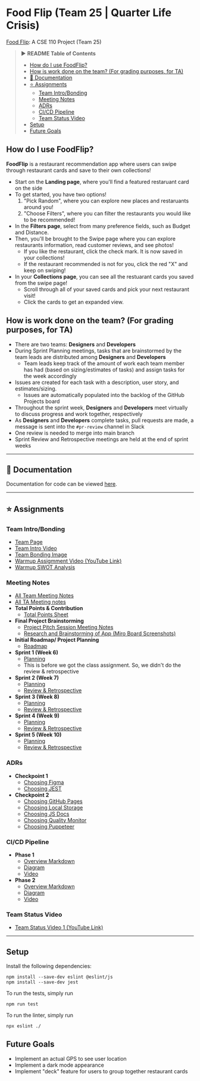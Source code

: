 # Food Flip (Team 25 | Quarter Life Crisis)
[Food Flip](https://cse110-sp25-group25.github.io/cse110-sp25-group25): A CSE 110 Project (Team 25)

> ▶️ **README Table of Contents**
> 
> - [How do I use FoodFlip?](#how-do-i-use-foodflip)
> - [How is work done on the team? (For grading purposes, for TA)](#how-is-work-done-on-the-team-for-grading-purposes-for-ta)
> - [📜 Documentation](#-documentation)
> - [⭐ Assignments](#-assignments)
>   - [Team Intro/Bonding](#team-introbonding)
>   - [Meeting Notes](#meeting-notes)
>   - [ADRs](#adrs)
>   - [CI/CD Pipeline](#cicd-pipeline)
>   - [Team Status Video](#team-status-video)
> - [Setup](#setup)
> - [Future Goals](#future-goals)


## How do I use FoodFlip?
**FoodFlip** is a restaurant recommendation app where users can swipe through restaurant cards and save to their own collections!
- Start on the **Landing page**, where you'll find a featured restaruant card on the side
- To get started, you have two options!
  1. "Pick Random", where you can explore new places and restaruants around you!
  2. "Choose Filters", where you can filter the restaurants you would like to be recommended!
- In the **Filters page**, select from many preference fields, such as Budget and Distance.
- Then, you'll be brought to the Swipe page where you can explore restaurants information, read customer reviews, and see photos!
  - If you like the restaurant, click the check mark. It is now saved in your collections!
  - If the restaurant recommended is not for you, click the red "X" and keep on swiping!
- In your **Collections page**, you can see all the restuarant cards you saved from the swipe page!
  - Scroll through all of your saved cards and pick your next restaurant visit!
  - Click the cards to get an expanded view.


## How is work done on the team? (For grading purposes, for TA)
- There are two teams: **Designers** and **Developers**
- During Sprint Planning meetings, tasks that are brainstormed by the team leads are distributed among **Designers** and **Developers**
  - Team leads keep track of the amount of work each team member has had (based on sizing/estimates of tasks) and assign tasks for the week accordingly
- Issues are created for each task with a description, user story, and estimates/sizing.
  - Issues are automatically populated into the backlog of the GitHub Projects board
- Throughout the sprint week, **Designers** and **Developers** meet virtually to discuss progress and work together, respectively
- As **Designers** and **Developers** complete tasks, pull requests are made, a message is sent into the `#pr-review` channel in Slack
- One review is needed to merge into main branch
- Sprint Review and Retrospective meetings are held at the end of sprint weeks
---
## 📜 Documentation

Documentation for code can be viewed [here](https://cse110-sp25-group25.github.io/cse110-sp25-group25/docs/jsdoc).

---
## ⭐ Assignments
### Team Intro/Bonding
- [Team Page](admin/team.md)
- [Team Intro Video](admin/videos/teamintro.mp4)
- [Team Bonding Image](admin/teambonding.jpg)
- [Warmup Assigmment Video (YouTube Link)](https://www.youtube.com/watch?v=22gggqSPYH4)
- [Warmup SWOT Analysis](admin/adr/warmup-swot.pdf)

### Meeting Notes
- [All Team Meeting Notes](admin/meetings/team)
- [All TA Meeting notes](admin/meetings/ta)
- **Total Points & Contribution**
  - [Total Points Sheet](https://docs.google.com/spreadsheets/d/1KHr-oWJG1LsK_x6JcyCNjkuOzHwOuADGSEI65wSjzXE/edit?gid=0)
- **Final Project Brainstorming**
  - [Project Pitch Session Meeting Notes](admin/meetings/team/04-24-brainstorm.md)
  - [Research and Brainstorming of App (Miro Board Screenshots)](specs/brainstorm)
- **Initial Roadmap/ Project Planning**
  - [Roadmap](admin/meetings/team/05-01.md)
- **Sprint 1 (Week 6)**
  - [Planning](admin/meetings/team/05-06.md)
  - This is before we got the class assignment. So, we didn't do the review & retrospective
- **Sprint 2 (Week 7)**
  - [Planning](admin/meetings/team/05-12.md)
  - [Review & Retrospective](admin/meetings/051725-sprint-1-review-retrospective.md)
- **Sprint 3 (Week 8)**
  - [Planning](admin/meetings/team/05-19.md)
  - [Review & Retrospective](admin/meetings/052425-sprint-2-review-retrospective.md)
- **Sprint 4 (Week 9)**
  - [Planning](admin/meetings/team/05-27.md)
  - [Review & Retrospective](admin/meetings/060125-sprint-3-review-retrospective.md)
- **Sprint 5 (Week 10)**
  - [Planning](admin/meetings/team/06-02.md)
  - [Review & Retrospective]()


### ADRs
- **Checkpoint 1**
  - [Choosing Figma](specs/adrs/050925-Choose-Figma.md)
  - [Choosing JEST](specs/adrs/051025-Choosing-JEST.md)
- **Checkpoint 2**
  - [Choosing GitHub Pages](specs/adrs/052325-Choosing-Github-Pages.md)
  - [Choosing Local Storage](specs/adrs/052225-Choose-Local-Storage.md)
  - [Choosing JS Docs](specs/adrs/052525-Choosing-JSDocs.md)
  - [Choosing Quality Monitor](specs/adrs/052425-Choosing-Quality-Monitor.md)
  - [Choosing Puppeteer](specs/adrs/060325-Choosing-Puppeteer.md)

### CI/CD Pipeline
- **Phase 1**
  - [Overview Markdown](admin/cipipeline/phase1.md)
  - [Diagram](admin/cipipeline/phase1.drawio.png)
  - [Video](admin/cipipeline/phase1.mp4)
- **Phase 2**
  - [Overview Markdown](admin/cipipeline/phase2.md)
  - [Diagram](admin/cipipeline/phase2.drawio.png)
  - [Video](admin/cipipeline/phase2.mp4)

### Team Status Video
- [Team Status Video 1 (YouTube Link)](https://www.youtube.com/watch?v=xgqD52VNC9c)

---

## Setup

Install the following dependencies:

```
npm install --save-dev eslint @eslint/js
npm install --save-dev jest
```

To run the tests, simply run

```
npm run test
```

To run the linter, simply run

```
npx eslint ./
```

## Future Goals
- Implement an actual GPS to see user location
- Implement a dark mode appearance
- Implement "deck" feature for users to group together restaurant cards